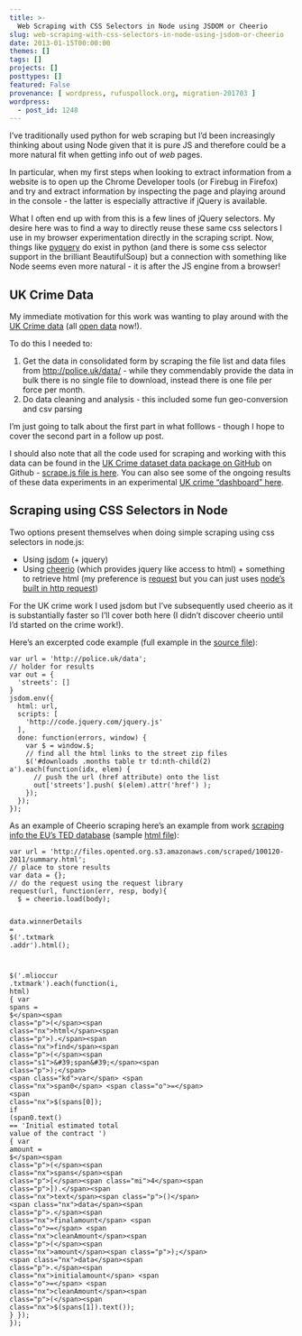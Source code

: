 ```yaml
---
title: >-
  Web Scraping with CSS Selectors in Node using JSDOM or Cheerio
slug: web-scraping-with-css-selectors-in-node-using-jsdom-or-cheerio
date: 2013-01-15T00:00:00
themes: []
tags: []
projects: []
posttypes: []
featured: False
provenance: [ wordpress, rufuspollock.org, migration-201703 ]
wordpress:
  - post_id: 1248
---
```


<p>I’ve traditionally used python for web scraping but I’d been increasingly thinking about using Node given that it is pure JS and therefore could be a more natural fit when getting info out of <em>web</em> pages.</p>

<p>In particular, when my first steps when looking to extract information from a website is to open up the Chrome Developer tools (or Firebug in Firefox) and try and extract information by inspecting the page and playing around in the console - the latter is especially attractive if jQuery is available.</p>

<p>What I often end up with from this is a few lines of jQuery selectors. My desire here was to find a way to directly reuse these same css selectors I use in my browser experimentation directly in the scraping script. Now, things like <a href="http://packages.python.org/pyquery/">pyquery</a> do exist in python (and there is some css selector support in the brilliant BeautifulSoup) but a connection with something like Node seems even more natural - it is after the JS engine from a browser!</p>

<h2 id="uk-crime-data">UK Crime Data</h2>

<p>My immediate motivation for this work was wanting to play around with the <a href="http://police.uk/data">UK Crime data</a> (all <a href="http://opendefinition.org/">open data</a> now!).</p>

<p>To do this I needed to:</p>

<ol>
  <li>Get the data in consolidated form by scraping the file list and data files from <a href="http://police.uk/data/">http://police.uk/data/</a> - while they commendably provide the data in bulk there is no single file to download, instead there is one file per force per month. </li>
  <li>Do data cleaning and analysis - this included some fun geo-conversion and csv parsing</li>
</ol>

<p>I’m just going to talk about the first part in what folllows - though I hope to cover the second part in a follow up post.</p>

<p>I should also note that all the code used for scraping and working with this data can be found in the <a href="https://github.com/datasets/crime-uk">UK Crime dataset data package on GitHub</a> on Github - <a href="https://github.com/datasets/crime-uk/blob/master/scripts/scrape.js">scrape.js file is here</a>. You can also see some of the ongoing results of these data experiments in an experimental <a href="http://okfnlabs.org/crime/">UK crime “dashboard” here</a>.</p>

<h2 id="scraping-using-css-selectors-in-node">Scraping using CSS Selectors in Node</h2>

<p>Two options present themselves when doing simple scraping using css selectors in node.js:</p>

<ul>
  <li>Using <a href="https://github.com/tmpvar/jsdom">jsdom</a> (+ jquery)</li>
  <li>Using <a href="https://github.com/MatthewMueller/cheerio">cheerio</a> (which provides jquery like access to html) + something to retrieve html (my preference is <a href="https://github.com/mikeal/request">request</a> but you can just uses <a href="http://nodejs.org/docs/v0.6.11/api/http.html#http.request">node’s built in http request</a>)</li>
</ul>

<p>For the UK crime work I used jsdom but I’ve subsequently used cheerio as it is substantially faster so I’ll cover both here (I didn’t discover cheerio until I’d started on the crime work!).</p>

<p>Here’s an excerpted code example (full example in the <a href="https://github.com/datasets/crime-uk/blob/master/scripts/scrape.js">source file</a>):</p>

<div class="highlight"><pre><code class="language-javascript" data-lang="javascript"><span class="kd">var</span> <span class="nx">url</span> <span class="o">=</span> <span class="s1">&#39;http://police.uk/data&#39;</span><span class="p">;</span>
<span class="c1">// holder for results</span>
<span class="kd">var</span> <span class="nx">out</span> <span class="o">=</span> <span class="p">{</span>
  <span class="s1">&#39;streets&#39;</span><span class="o">:</span> <span class="p">[]</span>
<span class="p">}</span>
<span class="nx">jsdom</span><span class="p">.</span><span class="nx">env</span><span class="p">({</span>
  <span class="nx">html</span><span class="o">:</span> <span class="nx">url</span><span class="p">,</span>
  <span class="nx">scripts</span><span class="o">:</span> <span class="p">[</span>
    <span class="s1">&#39;http://code.jquery.com/jquery.js&#39;</span>
  <span class="p">],</span>
  <span class="nx">done</span><span class="o">:</span> <span class="kd">function</span><span class="p">(</span><span class="nx">errors</span><span class="p">,</span> <span class="nb">window</span><span class="p">)</span> <span class="p">{</span>
    <span class="kd">var</span> <span class="nx">$</span> <span class="o">=</span> <span class="nb">window</span><span class="p">.</span><span class="nx">$</span><span class="p">;</span>
    <span class="c1">// find all the html links to the street zip files</span>
    <span class="nx">$</span><span class="p">(</span><span class="s1">&#39;#downloads .months table tr td:nth-child(2) a&#39;</span><span class="p">).</span><span class="nx">each</span><span class="p">(</span><span class="kd">function</span><span class="p">(</span><span class="nx">idx</span><span class="p">,</span> <span class="nx">elem</span><span class="p">)</span> <span class="p">{</span>
      <span class="c1">// push the url (href attribute) onto the list</span>
      <span class="nx">out</span><span class="p">[</span><span class="s1">&#39;streets&#39;</span><span class="p">].</span><span class="nx">push</span><span class="p">(</span> <span class="nx">$</span><span class="p">(</span><span class="nx">elem</span><span class="p">).</span><span class="nx">attr</span><span class="p">(</span><span class="s1">&#39;href&#39;</span><span class="p">)</span> <span class="p">);</span>
    <span class="p">});</span>
  <span class="p">});</span>
<span class="p">});</span></code></pre></div>

<p>As an example of Cheerio scraping here’s an example from work <a href="https://github.com/datasets/opented">scraping info the EU’s TED database</a> (sample <a href="http://files.opented.org.s3.amazonaws.com/scraped/100120-2011/summary.html">html file</a>):</p>

<div class="highlight"><pre><code class="language-javascript" data-lang="javascript"><span class="kd">var</span> <span class="nx">url</span> <span class="o">=</span> <span class="s1">&#39;http://files.opented.org.s3.amazonaws.com/scraped/100120-2011/summary.html&#39;</span><span class="p">;</span>
<span class="c1">// place to store results</span>
<span class="kd">var</span> <span class="nx">data</span> <span class="o">=</span> <span class="p">{};</span>
<span class="c1">// do the request using the request library</span>
<span class="nx">request</span><span class="p">(</span><span class="nx">url</span><span class="p">,</span> <span class="kd">function</span><span class="p">(</span><span class="nx">err</span><span class="p">,</span> <span class="nx">resp</span><span class="p">,</span> <span class="nx">body</span><span class="p">){</span>
  <span class="nx">$</span> <span class="o">=</span> <span class="nx">cheerio</span><span class="p">.</span><span class="nx">load</span><span class="p">(</span><span class="nx">body</span><span class="p">);</span>

  <span class="nx">data</span><span class="p">.</span><span class="nx">winnerDetails</span> <span class="o">=</span> <span class="nx">$</span><span class="p">(</span><span class="s1">&#39;.txtmark .addr&#39;</span><span class="p">).</span><span class="nx">html</span><span class="p">();</span>

  <span class="nx">$</span><span class="p">(</span><span class="s1">&#39;.mlioccur .txtmark&#39;</span><span class="p">).</span><span class="nx">each</span><span class="p">(</span><span class="kd">function</span><span class="p">(</span><span class="nx">i</span><span class="p">,</span> <span class="nx">html</span><span class="p">)</span> <span class="p">{</span>
    <span class="kd">var</span> <span class="nx">spans</span> <span class="o">=</span> <span class="nx">$</span><span class="p">(</span><span class="nx">html</span><span class="p">).</span><span class="nx">find</span><span class="p">(</span><span class="s1">&#39;span&#39;</span><span class="p">);</span>
    <span class="kd">var</span> <span class="nx">span0</span> <span class="o">=</span> <span class="nx">$</span><span class="p">(</span><span class="nx">spans</span><span class="p">[</span><span class="mi">0</span><span class="p">]);</span>
    <span class="k">if</span> <span class="p">(</span><span class="nx">span0</span><span class="p">.</span><span class="nx">text</span><span class="p">()</span> <span class="o">==</span> <span class="s1">&#39;Initial estimated total value of the contract &#39;</span><span class="p">)</span> <span class="p">{</span>
      <span class="kd">var</span> <span class="nx">amount</span> <span class="o">=</span> <span class="nx">$</span><span class="p">(</span><span class="nx">spans</span><span class="p">[</span><span class="mi">4</span><span class="p">]).</span><span class="nx">text</span><span class="p">()</span>
      <span class="nx">data</span><span class="p">.</span><span class="nx">finalamount</span> <span class="o">=</span> <span class="nx">cleanAmount</span><span class="p">(</span><span class="nx">amount</span><span class="p">);</span>
      <span class="nx">data</span><span class="p">.</span><span class="nx">initialamount</span> <span class="o">=</span> <span class="nx">cleanAmount</span><span class="p">(</span><span class="nx">$</span><span class="p">(</span><span class="nx">spans</span><span class="p">[</span><span class="mi">1</span><span class="p">]).</span><span class="nx">text</span><span class="p">());</span>
    <span class="p">}</span>
  <span class="p">});</span>
<span class="p">});</span></code></pre></div>



